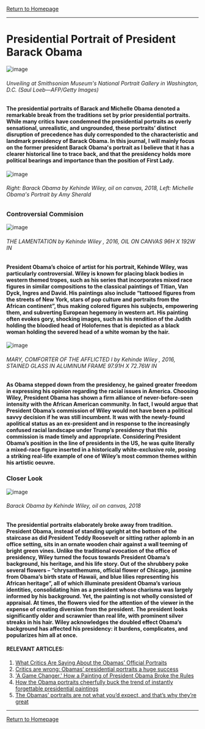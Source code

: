 [Return to Homepage](https://timmypoyu.github.io)
- - - -
# Presidential Portrait of President Barack Obama
![image](https://github.com/Timmypoyu/Timmypoyu.github.io/blob/master/artmemo4/obama1.jpeg?raw=true)
###### Unveiling at Smithsonian Museum's National Portrait Gallery in Washington, D.C. (Saul Loeb—AFP/Getty Images)
#### The presidential portraits of Barack and Michelle Obama denoted a remarkable break from the traditions set by prior presidential portraits. While many critics have condemned the presidential portraits as overly sensational, unrealistic, and ungrounded, these portraits’ distinct disruption of precedence has duly corresponded to the characteristic and landmark presidency of Barack Obama. In this journal, I will mainly focus on the former president Barack Obama's portrait as I believe that it has a clearer historical line to trace back, and that the presidency holds more political bearings and importance than the position of First Lady.
![image](https://github.com/Timmypoyu/Timmypoyu.github.io/blob/master/artmemo4/obama3.jpg?raw=true)
###### Right: Barack Obama by Kehinde Wiley, oil on canvas, 2018, Left: Michelle Obama's Portrait by Amy Sherald

### **Controversial Commision**
![image](https://github.com/Timmypoyu/Timmypoyu.github.io/blob/master/artmemo4/0676_1-749x1024.jpg?raw=true)
###### THE LAMENTATION by Kehinde Wiley , 2016, OIL ON CANVAS 96H X 192W IN

#### President Obama’s choice of artist for his portrait, Kehinde Wiley, was particularly controversial. Wiley is known for placing black bodies in western themed tropes, such as his series that incorporates mixed race figures in similar compositions to the classical paintings of Titian, Van Dyck, Ingres and David. His paintings also include “tattooed figures from the streets of New York, stars of pop culture and portraits from the African continent”, thus making colored figures his subjects, empowering them, and subverting European hegemony in western art. His painting often evokes gory, shocking images, such as his rendition of the Judith holding the bloodied head of Holofernes that is depicted as a black woman holding the severed head of a white woman by the hair. 

![image](https://github.com/Timmypoyu/Timmypoyu.github.io/blob/master/artmemo4/DownPPreduced-1024x512.jpg?raw=true)
###### MARY, COMFORTER OF THE AFFLICTED I by Kehinde Wiley , 2016, STAINED GLASS IN ALUMINUM FRAME 97.91H X 72.76W IN

#### As Obama stepped down from the presidency, he gained greater freedom in expressing his opinion regarding the racial issues in America. Choosing Wiley, President Obama has shown a firm alliance of never-before-seen intensity with the African American community. In fact, I would argue that President Obama’s commission of Wiley would not have been a political savvy decision if he was still incumbent. It was with the newly-found apolitical status as an ex-president and in response to the increasingly confused racial landscape under Trump’s presidency that this commission is made timely and appropriate. Considering President Obama’s position in the line of presidents in the US, he was quite literally a mixed-race figure inserted in a historically white-exclusive role, posing a striking real-life example of one of Wiley’s most common themes within his artistic oeuvre. 

### **Closer Look**
![image](https://github.com/Timmypoyu/Timmypoyu.github.io/blob/master/artmemo4/obama2.jpg?raw=true)
###### Barack Obama by Kehinde Wiley, oil on canvas, 2018

#### The presidential portraits elaborately broke away from tradition. President Obama, instead of standing upright at the bottom of the staircase as did President Teddy Roosevelt or sitting rather aplomb in an office setting, sits in an ornate wooden chair against a wall teeming of bright green vines. Unlike the traditional evocation of the office of presidency, Wiley turned the focus towards President Obama’s background, his heritage, and his life story. Out of the shrubbery poke several flowers – “chrysanthemums, official flower of Chicago, jasmine from Obama’s birth state of Hawaii, and blue lilies representing his African heritage”, all of which illuminate president Obama’s various identities, consolidating him as a president whose charisma was largely informed by his background. Yet, the painting is not wholly consisted of appraisal. At times, the flowers vied for the attention of the viewer in the expense of creating diversion from the president. The president looks significantly older and scrawnier than real life, with prominent silver streaks in his hair. Wiley acknowledges the doubled effect Obama’s background has affected his presidency: it burdens, complicates, and popularizes him all at once. 

#### RELEVANT ARTICLES:
1. [What Critics Are Saying About the Obamas’ Official Portraits](http://observer.com/2018/02/critic-reviews-of-obamas-official-portraits-by-kehinde-wiley-amy-sherald/)
2. [Critics are wrong: Obamas’ presidential portraits a huge success](https://nypost.com/2018/02/21/the-critics-are-wrong-the-obamas-presidential-portraits-are-a-huge-success/)
3. ['A Game Changer.' How a Painting of President Obama Broke the Rules](http://time.com/5158961/obama-portrait-kehinde-wiley-amy-sherald-interview/)
4. [How the Obama portraits cheerfully buck the trend of instantly forgettable presidential paintings](http://www.latimes.com/entertainment/arts/la-et-cm-obama-wiley-sherald-20180213-story.html)
5. [The Obamas’ portraits are not what you’d expect, and that’s why they’re great](https://www.washingtonpost.com/entertainment/museums/obamas-portraits-unveiled-for-americans-presidents-exhibition/2018/02/12/d9f3691a-1000-11e8-8ea1-c1d91fcec3fe_story.html?noredirect=on&utm_term=.d0ed21cebecd)
- - - -
[Return to Homepage](https://timmypoyu.github.io)
